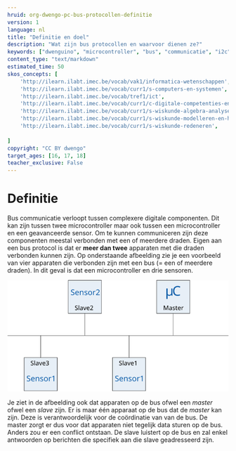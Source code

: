 ```yaml
---
hruid: org-dwengo-pc-bus-protocollen-definitie
version: 1
language: nl
title: "Definitie en doel"
description: "Wat zijn bus protocollen en waarvoor dienen ze?"
keywords: ["dwenguino", "microcontroller", "bus", "communicatie", "i2c", "spi", "uart", "can"]
content_type: "text/markdown"
estimated_time: 50
skos_concepts: [
    'http://ilearn.ilabt.imec.be/vocab/vak1/informatica-wetenschappen', 
    'http://ilearn.ilabt.imec.be/vocab/curr1/s-computers-en-systemen',
    'http://ilearn.ilabt.imec.be/vocab/tref1/ict',
    'http://ilearn.ilabt.imec.be/vocab/curr1/c-digitale-competenties-en-mediawijsheid',
    'http://ilearn.ilabt.imec.be/vocab/curr1/s-wiskunde-algebra-analyse',
    'http://ilearn.ilabt.imec.be/vocab/curr1/s-wiskunde-modelleren-en-heuristiek',
    'http://ilearn.ilabt.imec.be/vocab/curr1/s-wiskunde-redeneren',

]
copyright: "CC BY dwengo"
target_ages: [16, 17, 18]
teacher_exclusive: False
---
```


 # Definitie

 Bus communicatie verloopt tussen complexere digitale componenten. Dit kan zijn tussen twee microcontroller maar ook tussen een microcontroller en een geavanceerde sensor. Om te kunnen communiceren zijn deze componenten meestal verbonden met een of meerdere draden. Eigen aan een bus protocol is dat er **meer dan twee** apparaten met die draden verbonden kunnen zijn. Op onderstaande afbeelding zie je een voorbeeld van vier apparaten die verbonden zijn met een bus (= een of meerdere draden). In dit geval is dat een microcontroller en drie sensoren.

 ![Voorbeeld van vier apparaten die verbonden zijn met een bus.](images/simple_bus_diagram.svg) 

 Je ziet in de afbeelding ook dat apparaten op de bus ofwel een *master* ofwel een *slave* zijn. Er is maar één apparaat op de bus dat de *master* kan zijn. Deze is verantwoordelijk voor de coördinatie van van de bus. De master zorgt er dus voor dat apparaten niet tegelijk data sturen op de bus. Anders zou er een conflict ontstaan. De slave luistert op de bus en zal enkel antwoorden op berichten die specifiek aan die slave geadresseerd zijn.
 